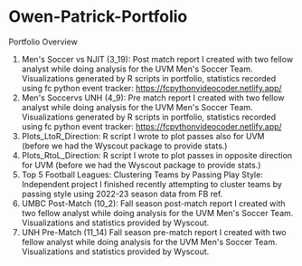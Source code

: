 # Owen-Patrick-Portfolio

Portfolio Overview

1. Men's Soccer vs NJIT (3_19): Post match report I created with two fellow analyst while doing analysis for the UVM Men's Soccer Team. Visualizations generated by R scripts in portfolio, statistics recorded using fc python event tracker: https://fcpythonvideocoder.netlify.app/
2. Men's Soccervs UNH (4_9): Pre match report I created with two fellow analyst while doing analysis for the UVM Men's Soccer Team. Visualizations generated by R scripts in portfolio, statistics recorded using fc python event tracker: https://fcpythonvideocoder.netlify.app/ 
3. Plots_LtoR_Direction: R script I wrote to plot passes also for UVM (before we had the Wyscout package to provide stats.)
4. Plots_RtoL_Direction: R script I wrote to plot passes in opposite direction for UVM (before we had the Wyscout package to provide stats.)
5. Top 5 Football Leagues: Clustering Teams by Passing Play Style: Independent project I finished recently attempting to cluster teams by passing style using 2022-23 season data from FB ref.
6. UMBC Post-Match (10_2): Fall season post-match report I created with two fellow analyst while doing analysis for the UVM Men's Soccer Team. Visualizations and statistics provided by Wyscout.
7. UNH Pre-Match (11_14) Fall season pre-match report I created with two fellow analyst while doing analysis for the UVM Men's Soccer Team. Visualizations and statistics provided by Wyscout.
